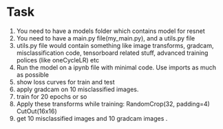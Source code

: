 # Task 
1. You need to have a models folder which contains model for resnet 
2. You need to have a main.py file(my_main.py), and a utils.py file 
3. utils.py file would contain something like image transforms, gradcam, misclassification code, tensorboard related stuff, advanced training polices (like oneCycleLR) etc 
4. Run the model on a ipynb file with minimal code. Use imports as much as possible 
5. show loss curves for train and test 
6. apply gradcam on 10 misclassified images. 
7. train for 20 epochs or so 
8. Apply these transforms while training:
RandomCrop(32, padding=4)
CutOut(16x16)
9. get 10 misclassified images and 10 gradcam images . 

<!-- <p float="left">
  <img src="output_images/image-590.png" width="400" />
  <img src="output_images/image-789.png" width="400" />
  <img src="output_images/image-890.png" width="400" />
  <img src="output_images/image-2039.png" width="400" />
  <img src="output_images/image-2140.png" width="400" />
  <img src="output_images/image-2328.png" width="400" />
  
</p> -->